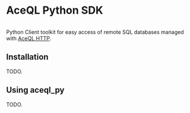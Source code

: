 # AceQL Python SDK
<img src="https://www.aceql.com/favicon.png" alt=""/>

Python Client toolkit for easy access of remote SQL databases managed with <a href="https://www.aceql.com">AceQL HTTP</a>.

## Installation  ##

TODO.

## Using aceql_py ##

TODO.
